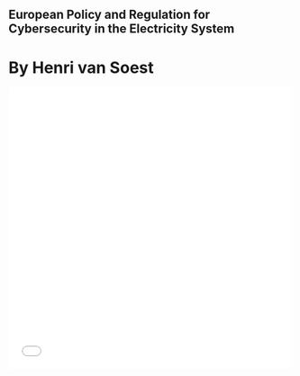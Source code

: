 ## European Policy and Regulation for Cybersecurity in the Electricity System

# By Henri van Soest

<iframe src="Test_graph"
    sandbox="allow-same-origin allow-scripts"
    width="100%"
    height="500"
    scrolling="no"
    seamless="seamless"
    frameborder="0">
</iframe>

